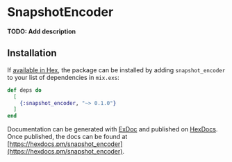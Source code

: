 # SnapshotEncoder

**TODO: Add description**

## Installation

If [available in Hex](https://hex.pm/docs/publish), the package can be installed
by adding `snapshot_encoder` to your list of dependencies in `mix.exs`:

```elixir
def deps do
  [
    {:snapshot_encoder, "~> 0.1.0"}
  ]
end
```

Documentation can be generated with [ExDoc](https://github.com/elixir-lang/ex_doc)
and published on [HexDocs](https://hexdocs.pm). Once published, the docs can
be found at [https://hexdocs.pm/snapshot_encoder](https://hexdocs.pm/snapshot_encoder).

